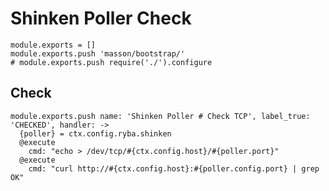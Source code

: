 
# Shinken Poller Check

    module.exports = []
    module.exports.push 'masson/bootstrap/'
    # module.exports.push require('./').configure

## Check

    module.exports.push name: 'Shinken Poller # Check TCP', label_true: 'CHECKED', handler: ->
      {poller} = ctx.config.ryba.shinken
      @execute
        cmd: "echo > /dev/tcp/#{ctx.config.host}/#{poller.port}"
      @execute
        cmd: "curl http://#{ctx.config.host}:#{poller.config.port} | grep OK"
